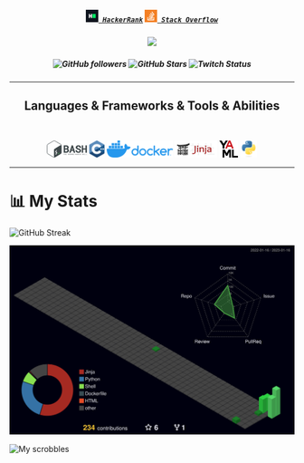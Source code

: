 <h5 align="center">
  <code><a href="https://www.hackerrank.com/HoneyBearTech" title="HackerRank Profile"><img width="22" src="images/hackerrank.png"> HackerRank</a></code>
  <code><a href="https://stackoverflow.com/users/20905415/honeybeartech" title="Stack Overflow Profile"><img width="22" src="images/stackoverflow.svg"> Stack Overflow</a></code>
</h5>

<p align="center">
  <img width="250" src="https://media.giphy.com/media/xTiIzJSKB4l7xTouE8/giphy.gif">
</p>

<h5 align="center">

  ![GitHub followers](https://img.shields.io/github/followers/HoneyBearTech?logo=GitHub&style=for-the-badge)
  ![GitHub Stars](https://img.shields.io/github/stars/HoneyBearTech?logo=github&style=for-the-badge)
  ![Twitch Status](https://img.shields.io/twitch/status/honeybeartech?color=9147FF&logo=twitch&style=for-the-badge)

</h5>

<!--
**HoneyBearTech/HoneyBearTech** is a ✨ _special_ ✨ repository because its `README.md` (this file) appears on your GitHub profile.

Here are some ideas to get you started:

- 🔭 I’m currently working on ...
- 🌱 I’m currently learning ...
- 👯 I’m looking to collaborate on ...
- 🤔 I’m looking for help with ...
- 💬 Ask me about ...
- 📫 How to reach me: ...
- 😄 Pronouns: ...
- ⚡ Fun fact: ...
-->

<hr>
<h2 align="center">Languages & Frameworks & Tools & Abilities</h2>
<br>
<p align="center">
  <code><img title="Shell" height="30" src="images/bash.svg"></code>
  <code><img title="C++" height="30" src="images/cpp.svg"></code>
  <code><img title="Docker" height="30" src="images/docker.png"></code>
  <code><img title="Jinja" height="30" src="images/Jinja.svg"></code>
  <code><img title="YAML" height="30" src="images/yaml.svg"></code>
  <code><img title="Python" height="30" src="images/python-original.svg"></code>
</p>
<hr>

# 📊 My Stats

![GitHub Streak](https://github-readme-streak-stats.herokuapp.com/?user=HoneyBearTech&theme=dark&count_private=true&theme=radical)

<!--<img src="https://github-readme-stats.vercel.app/api?username=HoneyBearTech&count_private=true&show_icons=true&include_all_commits=true" />
-->
<img src="https://raw.githubusercontent.com/HoneyBearTech/HoneyBearTech/master/profile-3d-contrib/profile-night-green.svg" />

<!--[![Top Langs](https://github-readme-stats.vercel.app/api/top-langs/?username=HoneyBearTech)](https://github.com/anuraghazra/github-readme-stats)
-->
<!--![](https://steam-stat.vercel.app/api?profileName=The_Casual_Lizard)
-->
![My scrobbles](https://lastfm-recently-played.vercel.app/api?user=drovic26)
